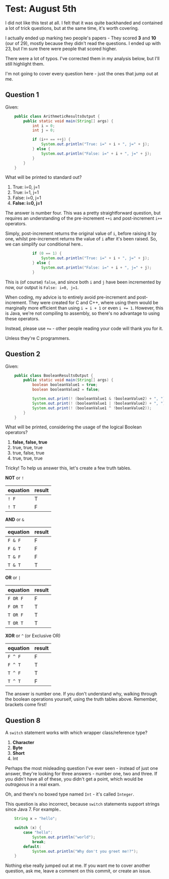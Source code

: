 Test: August 5th
================

I did not like this test at all. I felt that it was quite backhanded
and contained a lot of trick questions, but at the same time, it's
worth covering.

I actually ended up marking two people's papers - They scored **3**
and **10** (our of 29), mostly because they didn't read the questions.
I ended up with 23, but I'm sure there were people that scored higher.

There were a lot of typos. I've corrected them in my analysis below, but
I'll still highlight them.

I'm not going to cover every question here - just the ones that jump
out at me.

Question 1
----------

Given:

```java
    public class ArithmeticResultsOutput {
        public static void main(String[] args) {
            int i = 0;
            int j = 0;

            if (i++ == ++j) {
                System.out.println("True: i=" + i + ", j=" + j);
            } else {
                System.out.println("False: i=" + i + ", j=" + j);
            }
        }
    }
```

What will be printed to standard out?

1. True: i=0, j=1
2. True: i=1, j=1
3. False: i=0, j=1
4. **False: i=0, j=1**

The answer is number four. This was a pretty straightforward question, but
requires an understanding of the pre-increment `++i` and post-increment `i++`
operators.

Simply, post-increment returns the original value of `i`, before raising it by one,
whilst pre-increment returns the value of `i` after it's been raised.
So, we can simplify our conditional here..

```java
            if (0 == 1) {
                System.out.println("True: i=" + i + ", j=" + j);
            } else {
                System.out.println("False: i=" + i + ", j=" + j);
            }
```

This is (of course) `false`, and since both `i` and `j` have been incremented by now,
our output is `False: i=0, j=1`.

When coding, my advice is to entirely avoid pre-increment and post-increment. They
were created for C and C++, where using them would be marginally more efficient than
using `i = i + 1` or even `i += 1`. However, this is Java, we're not compiling to
assembly, so there's no advantage to using these operators.

Instead, please use `+=` - other people reading your code will thank you for it.

Unless they're C programmers.

Question 2
----------

Given:

```java
    public class BooleanResultsOutput {
        public static void main(String[] args) {
            boolean booleanValue1 = true;
            boolean booleanValue2 = false;

            System.out.print(! (booleanValue1 & !booleanValue2) + ", ");
            System.out.print(! (booleanValue1 | !booleanValue2) + ", ");
            System.out.print(! (booleanValue1 ^ !booleanValue2));
        }
    }
```

What will be printed, considering the usage of the logical Boolean operators?

1. **false, false, true**
2. true, true, true
3. true, false, true
4. true, true, true

Tricky! To help us answer this, let's create a few truth tables.

**NOT** or `!`

| equation | result |
|----------|--------|
| `! F`    | T      |
| `! T`    | F      |

**AND** or `&`

| equation | result |
|----------|--------|
| `F & F`  | F      |
| `F & T`  | F      |
| `T & F`  | F      |
| `T & T`  | T      |

**OR** or `|`

| equation | result |
|----------|--------|
| `F OR F` | F      |
| `F OR T` | T      |
| `T OR F` | T      |
| `T OR T` | T      |

**XOR** or `^` (or Exclusive OR)

| equation | result |
|----------|--------|
| `F ^ F`  | F      |
| `F ^ T`  | T      |
| `T ^ F`  | T      |
| `T ^ T`  | F      |

The answer is number one. If you don't understand why, walking through the
boolean operations yourself, using the truth tables above. Remember, brackets come first!

Question 8
----------

A `switch` statement works with which wrapper class/reference type?

1. **Character**
2. **Byte**
3. **Short**
4. Int

Perhaps the most misleading question I've ever seen - instead of just one answer, they're
looking for three answers - number one, two and three. If you didn't have all of these,
you didn't get a point, which would be *outrageous* in a real exam.

Oh, and there's no boxed type named `Int` - it's called `Integer`.

This question is also incorrect, because `switch` statements support strings since Java 7.
For example..

```java
    String x = "hello";

    switch (x) {
        case "hello":
            System.out.println("world");
            break;
        default:
            System.out.println("Why don't you greet me!?");
    }
```

Nothing else really jumped out at me. If you want me to cover another question, ask me,
leave a comment on this commit, or create an issue.